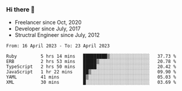 ### Hi there 👋

- Freelancer since Oct, 2020
- Developer since July, 2017
- Structral Engineer since July, 2012

<!--START_SECTION:waka-->

```text
From: 16 April 2023 - To: 23 April 2023

Ruby         5 hrs 14 mins   █████████▒░░░░░░░░░░░░░░░   37.73 %
ERB          2 hrs 53 mins   █████▒░░░░░░░░░░░░░░░░░░░   20.78 %
TypeScript   2 hrs 50 mins   █████░░░░░░░░░░░░░░░░░░░░   20.42 %
JavaScript   1 hr 22 mins    ██▒░░░░░░░░░░░░░░░░░░░░░░   09.90 %
YAML         41 mins         █▒░░░░░░░░░░░░░░░░░░░░░░░   05.03 %
XML          30 mins         █░░░░░░░░░░░░░░░░░░░░░░░░   03.69 %
```

<!--END_SECTION:waka-->
